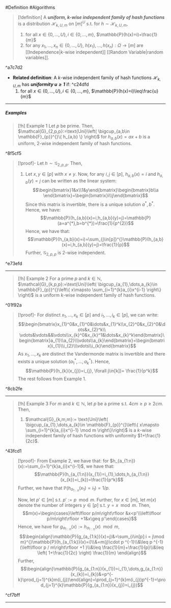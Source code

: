 #Definition #Algorithms 

> [!definition]
> A ***uniform, $k$-wise independent family of hash functions***  is a distribution $\mathcal{H}_{k,U,m}$ on $[m]^U$ s.t. for $h\sim \mathcal{H}_{k,U,m}$,
> 1. for all $x\in \{ 0,\dots,U \},i\in\{ 0,\dots,m \}$, $\mathbb{P}(h(x)=i)=\frac{1}{m}$
> 2. for any $x_{1},\dots,x_{n}\in \{ 0,\dots,U \}$, $h(x_{1}),\dots,h(x_{n}):\Omega\to[m]$ are [[Independence|$k$-wise independent]] [[Random Variable|random variables]].

^a7c7d2

- **Related definition**: A $k$-wise independent family of hash functions $\mathcal{H}_{k,U,m}$ has ***uniformity $u\geq 1$*** if: ^c24dfd
	1. for all $x\in \{ 0,\dots,U \},i\in\{ 0,\dots,m \}$, $\mathbb{P}(h(x)=i)\leq\frac{u}{m}$
---
##### Examples
> [!h] Example 1
> Let $p$ be prime. Then, $\mathcal{G}_{2,p,p}:=\text{Uni}\left( \bigcup_{a,b\in \mathbb{F}_{p}}^{}\{ h_{a,b} \} \right)$  for $h_{a,b}(x)=ax+b$ is a uniform, $2$-wise independent family of hash functions.

^8f5cf5

> [!proof]-
> Let $h\sim \mathcal{G}_{2,p,p}$. Then, 
> 1. Let $x,y\in [p]$ with $x\neq y$. Now, for any $i,j\in[p]$, $h_{a,b}(x)=i$ and $h_{a,b}(y)=j$ can be written as the linear system: $$\begin{bmatrix}1&x\\1&y\end{bmatrix}\begin{bmatrix}b\\a \end{bmatrix}=\begin{bmatrix}i\\j\end{bmatrix}$$Since this matrix is invertible, there is a unique solution $a^{*},b^{*}$. Hence, we have: $$\mathbb{P}(h_{a,b}(x)=i,h_{a,b}(y)=j)=\mathbb{P}(a=a^{*},b=b^{*})=\frac{1}{p^{2}}$$Hence, we have that: $$\mathbb{P}(h_{a,b}(x)=i)=\sum_{j\in[p]}^{}\mathbb{P}(h_{a,b}(x)=i,h_{a,b}(y)=j)=\frac{1}{p}$$Further, $\mathcal{G}_{2,p,p}$ is $2$-wise independent.

^e73efd

---
> [!h] Example 2
> For a prime $p$ and $k\in \mathbb{N}$, $\mathcal{G}_{k,p,p}:=\text{Uni}\left( \bigcup_{a_{1},\dots,a_{k}\in \mathbb{F}_{p}}^{}\left\{  x\mapsto \sum_{i=1}^{k}a_{i}x^{i-1}  \right\} \right)$ is a uniform $k$-wise independent family of hash functions.

^01f92a

> [!proof]-
> For distinct $x_{1},\dots,x_{k}\in [p]$ and $i_{1},\dots,i_{k}\in[p]$, we can write: $$\begin{bmatrix}x_{1}^0&x_{1}^0&\dots&x_{1}^k\\x_{2}^0&x_{2}^0&\dots&x_{2}^k\\ \vdots&\vdots&&\vdots\\x_{k}^0&x_{k}^1&\dots&x_{k}^k\end{bmatrix}\begin{bmatrix}a_{1}\\a_{2}\\\vdots\\a_{k}\end{bmatrix}=\begin{bmatrix}i_{1}\\i_{2}\\\vdots\\i_{k}\end{bmatrix}$$As $x_{1},\dots,x_{k}$ are distinct the Vandermonde matrix is invertible and there exists a unique solution $(a^{*}_{1},\dots,a^{*}_{k})$. Hence, $$\mathbb{P}(h_{k}(x_{j})=i_{j}, \forall j\in[k])= \frac{1}{p^k}$$The rest follows from  Example 1.

^8cb2fe

---
> [!h] Example 3
> For $m$ and $k\in \mathbb{N}$, let $p$ be a prime s.t. $4cm\geq p\geq 2cm$. Then, 
> 1. $\mathcal{G}_{k,m,m}:= \text{Uni}\left( \bigcup_{a_{1},\dots,a_{k}\in \mathbb{F}_{p}}^{}\left\{  x\mapsto \sum_{i=1}^{k}a_{i}x^{i-1}  \mod m  \right\}\right)$ is a $k$-wise independent family of hash functions with uniformity $1+\frac{1}{2c}$.

^43fcd1

> [!proof]-
> From Example 2, we have that: for $h_{a_{1:n}}(x):=\sum_{i=1}^{k}a_{i}x^{i-1}$, we have that: $$\mathbb{P}(h_{a_{1:n}}(x_{1})=i_{1},\dots,h_{a_{1:n}}(x_{k})=i_{k})=\frac{1}{p^k}$$Further, we have that $\mathbb{P}(h_{a_{1:n}}(x_{1})=i_{1})=1/p$.
> 
> Now, let $p'\in[m]$ s.t. $p':=p \mod m$. Further, for $x\in[m]$, let $m(x)$ denote the number of integers $y\in[p]$ s.t. $y=x\mod m$. Then, $$m(x)=\begin{cases}\left\lfloor p/m\right\rfloor &x<p'\\\left\lfloor p/m\right\rfloor +1&x\geq p'\end{cases}$$Hence, we have for $g_{a_{1:n}}(x):=h_{a_{1:n}}(x)\mod m$,  $$\begin{align}\mathbb{P}(g_{a_{1:k}}(x)=j)&=\sum_{i\in[p]:i = j\mod m}^{}\mathbb{P}(h_{a_{1:k}}(x)=i)\\&=m(j)\cdot p ^{-1}\\&\leq p ^{-1}(\left\lfloor p / m\right\rfloor +1 )\\&\leq \frac{1}{m}+\frac{1}{p}\\&\leq \left( 1+\frac{1}{2c} \right) \frac{1}{m} \end{align}$$Further, $$\begin{align}\mathbb{P}(g_{a_{1:n}}(x_{1})=i_{1},\dots,g_{a_{1:n}}(x_{k})=i_{k})&=p^{-k}\prod_{j=1}^{k}m(i_{j})\end{align}=\prod_{j=1}^{k}m(i_{j})p^{-1}=\prod_{j=1}^{k}\mathbb{P}(g_{a_{1:n}}(x_{j})=i_{j})$$

^cf7bff

---
